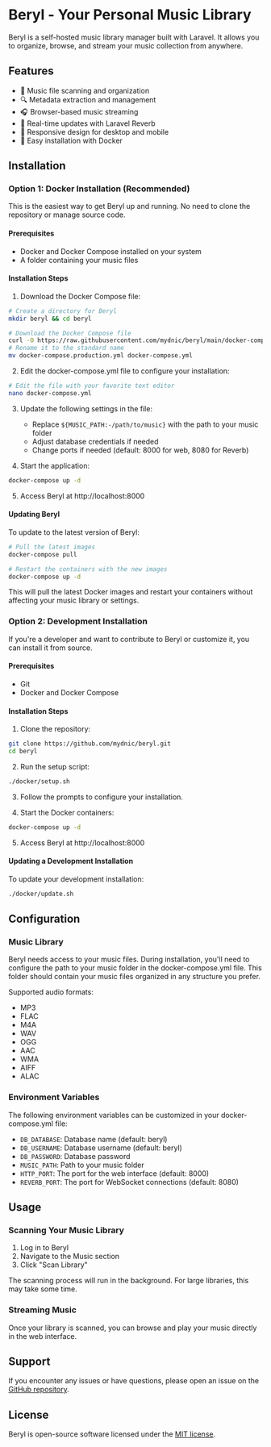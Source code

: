 # Beryl - Your Personal Music Library

Beryl is a self-hosted music library manager built with Laravel. It allows you to organize, browse, and stream your music collection from anywhere.

## Features

- 🎵 Music file scanning and organization
- 🔍 Metadata extraction and management
- 🎧 Browser-based music streaming
- 🔄 Real-time updates with Laravel Reverb
- 📱 Responsive design for desktop and mobile
- 🐳 Easy installation with Docker

## Installation

### Option 1: Docker Installation (Recommended)

This is the easiest way to get Beryl up and running. No need to clone the repository or manage source code.

#### Prerequisites

- Docker and Docker Compose installed on your system
- A folder containing your music files

#### Installation Steps

1. Download the Docker Compose file:

```bash
# Create a directory for Beryl
mkdir beryl && cd beryl

# Download the Docker Compose file
curl -O https://raw.githubusercontent.com/mydnic/beryl/main/docker-compose.production.yml
# Rename it to the standard name
mv docker-compose.production.yml docker-compose.yml
```

2. Edit the docker-compose.yml file to configure your installation:

```bash
# Edit the file with your favorite text editor
nano docker-compose.yml
```

3. Update the following settings in the file:
   - Replace `${MUSIC_PATH:-/path/to/music}` with the path to your music folder
   - Adjust database credentials if needed
   - Change ports if needed (default: 8000 for web, 8080 for Reverb)

4. Start the application:

```bash
docker-compose up -d
```

5. Access Beryl at http://localhost:8000

#### Updating Beryl

To update to the latest version of Beryl:

```bash
# Pull the latest images
docker-compose pull

# Restart the containers with the new images
docker-compose up -d
```

This will pull the latest Docker images and restart your containers without affecting your music library or settings.

### Option 2: Development Installation

If you're a developer and want to contribute to Beryl or customize it, you can install it from source.

#### Prerequisites

- Git
- Docker and Docker Compose

#### Installation Steps

1. Clone the repository:

```bash
git clone https://github.com/mydnic/beryl.git
cd beryl
```

2. Run the setup script:

```bash
./docker/setup.sh
```

3. Follow the prompts to configure your installation.

4. Start the Docker containers:

```bash
docker-compose up -d
```

5. Access Beryl at http://localhost:8000

#### Updating a Development Installation

To update your development installation:

```bash
./docker/update.sh
```

## Configuration

### Music Library

Beryl needs access to your music files. During installation, you'll need to configure the path to your music folder in the docker-compose.yml file. This folder should contain your music files organized in any structure you prefer.

Supported audio formats:
- MP3
- FLAC
- M4A
- WAV
- OGG
- AAC
- WMA
- AIFF
- ALAC

### Environment Variables

The following environment variables can be customized in your docker-compose.yml file:

- `DB_DATABASE`: Database name (default: beryl)
- `DB_USERNAME`: Database username (default: beryl)
- `DB_PASSWORD`: Database password
- `MUSIC_PATH`: Path to your music folder
- `HTTP_PORT`: The port for the web interface (default: 8000)
- `REVERB_PORT`: The port for WebSocket connections (default: 8080)

## Usage

### Scanning Your Music Library

1. Log in to Beryl
2. Navigate to the Music section
3. Click "Scan Library"

The scanning process will run in the background. For large libraries, this may take some time.

### Streaming Music

Once your library is scanned, you can browse and play your music directly in the web interface.

## Support

If you encounter any issues or have questions, please open an issue on the [GitHub repository](https://github.com/mydnic/beryl/issues).

## License

Beryl is open-source software licensed under the [MIT license](LICENSE).
